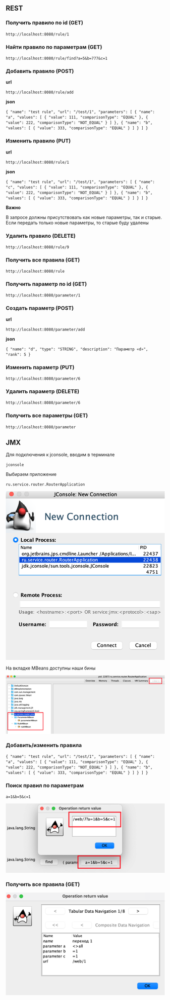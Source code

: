## REST

### Получить правило по id (GET)

`http://localhost:8080/rule/1`

### Найти правило по параметрам (GET)

`http://localhost:8080/rule/find?a=5&b=777&c=1`

### Добавить правило (POST)

**url**

`http://localhost:8080/rule/add`

**json**

`{
"name": "test rule",
"url": "/test/1",
"parameters": [
{
"name": "a",
"values": [
{
"value": 111,
"comparisonType": "EQUAL"
}, {
"value": 222,
"comparisonType": "NOT_EQUAL"
}
]
}, {
"name": "b",
"values": [
{
"value": 333,
"comparisonType": "EQUAL"
}
]
}
]
}`

### Изменить правило (PUT)

**url**

`http://localhost:8080/rule/1`

**json**

`{
"name": "test rule",
"url": "/test/1",
"parameters": [
{
"name": "c",
"values": [
{
"value": 111,
"comparisonType": "EQUAL"
}, {
"value": 222,
"comparisonType": "NOT_EQUAL"
}
]
}, {
"name": "b",
"values": [
{
"value": 333,
"comparisonType": "EQUAL"
}
]
}
]
}`

**Важно**

В запросе должны присутствовать как новые параметры, так и старые. Если передать только новые параметры, то старые буду удалены

### Удалить правило (DELETE)

`http://localhost:8080/rule/9`

### Получить все правила (GET)

`http://localhost:8080/rule`

### Получить параметр по id (GET)

`http://localhost:8080/parameter/1`

### Создать параметр (POST)

**url**

`http://localhost:8080/parameter/add`

**json**

`{
"name": "d",
"type": "STRING",
"description": "Параметр «d»",
"rank": 5 }`

### Изменить параметр (PUT)

`http://localhost:8080/parameter/6`

### Удалить параметр (DELETE)

`http://localhost:8080/parameter/6`

### Получить все параметры (GET)

`http://localhost:8080/parameter`

## JMX

Для подключения к jconsole, вводим в терминале

`jconsole`

Выбираем приложение

`ru.service.router.RouterApplication`

![router-app](img/router-app.png)

На вкладке MBeans доступны наши бины

![mbeans](img/mbeans.png)

### Добавить/изменить правила

`{
"name": "test rule",
"url": "/test/1",
"parameters": [
{
"name": "a",
"values": [
{
"value": 111,
"comparisonType": "EQUAL"
}, {
"value": 222,
"comparisonType": "NOT_EQUAL"
}
]
}, {
"name": "b",
"values": [
{
"value": 333,
"comparisonType": "EQUAL"
}
]
}
]
}`

### Поиск правил по параметрам

`a=1&b=5&c=1`

![rule-find](img/rule-find.png)

### Получить все правила (GET)

![jmx-rule-all](img/jmx-rule-all.png)
